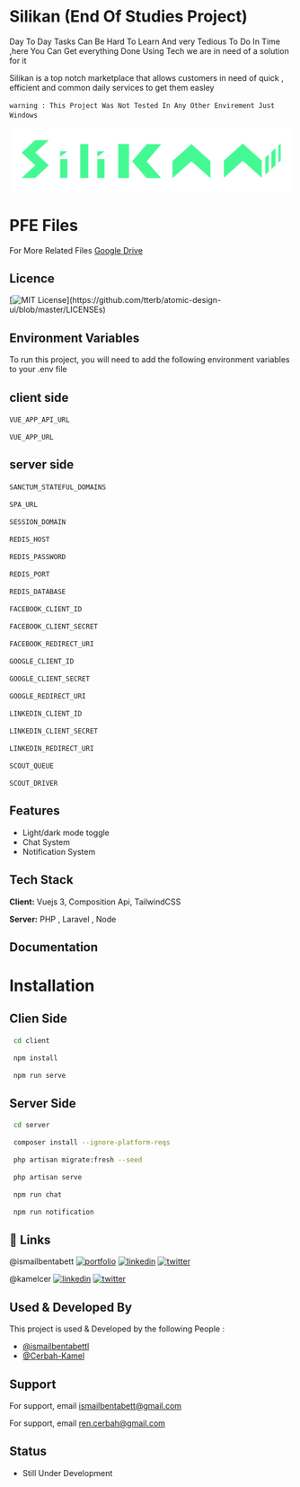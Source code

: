 
# Silikan (End Of Studies Project)

Day To Day Tasks Can Be Hard To Learn And very Tedious To Do In Time ,here
You Can Get everything Done Using Tech we are in need of a solution for it

Silikan is a top notch marketplace that allows customers in need of quick , efficient
 and common daily services to get them easley




`warning : This Project Was Not Tested In Any Other Envirement Just Windows`

![Logo](./client/src/assets//Logos/full-green.svg)


# PFE Files
For More Related Files [Google Drive](https://drive.google.com/drive/folders/1q-326fT_3PdzJ4iFsBfSNGYcsTt7n76Z?usp=sharing)





## Licence



[![MIT License](https://img.shields.io/apm/l/atomic-design-ui.svg?)](https://github.com/tterb/atomic-design-ui/blob/master/LICENSEs)

## Environment Variables

To run this project, you will need to add the following environment variables to your .env file
## client side

`VUE_APP_API_URL`

`VUE_APP_URL`


## server side

`SANCTUM_STATEFUL_DOMAINS`

`SPA_URL`

`SESSION_DOMAIN`

`REDIS_HOST`

`REDIS_PASSWORD`

`REDIS_PORT`

`REDIS_DATABASE`

`FACEBOOK_CLIENT_ID`

`FACEBOOK_CLIENT_SECRET`

`FACEBOOK_REDIRECT_URI`

`GOOGLE_CLIENT_ID`

`GOOGLE_CLIENT_SECRET`

`GOOGLE_REDIRECT_URI`

`LINKEDIN_CLIENT_ID`

`LINKEDIN_CLIENT_SECRET`

`LINKEDIN_REDIRECT_URI`

`SCOUT_QUEUE`

`SCOUT_DRIVER`




## Features

- Light/dark mode toggle
- Chat System
- Notification System



## Tech Stack

**Client:** Vuejs 3, Composition Api, TailwindCSS

**Server:** PHP , Laravel , Node


## Documentation




# Installation

## Clien Side

```bash
 cd client
  ```

  ```bash
   npm install

```
  ```bash
   npm run serve

```


## Server Side

```bash
 cd server
  ```
  ```bash
   composer install --ignore-platform-reqs
  ```
  ```bash
   php artisan migrate:fresh --seed
  ```
  ```bash
   php artisan serve
  ```
  ```bash
   npm run chat
  ```
  ```bash
   npm run notification
```



## 🔗 Links
@ismailbentabett
[![portfolio](https://img.shields.io/badge/my_portfolio-000?style=for-the-badge&logo=ko-fi&logoColor=white)](https://www.ismailbentabett.com)
[![linkedin](https://img.shields.io/badge/linkedin-0A66C2?style=for-the-badge&logo=linkedin&logoColor=white)](https://www.linkedin.com/in/ismailbentabett/)
[![twitter](https://img.shields.io/badge/twitter-1DA1F2?style=for-the-badge&logo=twitter&logoColor=white)](https://twitter.com/ismailbentabet)

@kamelcer
[![linkedin](https://img.shields.io/badge/linkedin-0A66C2?style=for-the-badge&logo=linkedin&logoColor=white)](https://www.linkedin.com/in/kamel-cerbah-7ab4b31b1/)
[![twitter](https://img.shields.io/badge/twitter-1DA1F2?style=for-the-badge&logo=twitter&logoColor=white)](https://twitter.com/kamelcerbah)
## Used & Developed By

This project is used & Developed by the following People :

- [@ismailbentabettl](https://github.com/ismailbentabettl)
- [@Cerbah-Kamel](https://github.com/Cerbah-Kamel)


## Support

For support, email ismailbentabett@gmail.com

For support, email ren.cerbah@gmail.com



## Status

- Still Under Development



